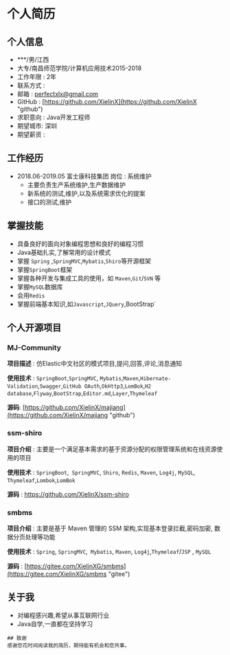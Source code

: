 # 个人简历
## 个人信息
+ ***/男/江西
+ 大专/南昌师范学院/计算机应用技术2015-2018
+ 工作年限 : 2年	
+ 联系方式 : 
+ 邮箱 : [perfectxlx@gmail.com](perfectxlx@gmail.com)	
+ GitHub : [https://github.com/XielinX](https://github.com/XielinX "github")
+ 求职意向 : Java开发工程师
+ 期望城市: 深圳
+ 期望薪资 : 
## 工作经历
+ 2018.06-2019.05		     富士康科技集团	                       岗位 : 系统维护
  + 主要负责生产系统维护,生产数据维护
  + 新系统的测试,维护,以及系统需求优化的提案
  + 接口的测试,维护
## 掌握技能
+ 具备良好的面向对象编程思想和良好的编程习惯
+ Java基础扎实,了解常用的设计模式
+ 掌握 `Spring` ,`SpringMVC`,`Mybatis`,`Shiro`等开源框架
+ 掌握`SpringBoot`框架
+ 掌握各种开发与集成工具的使用，如 `Maven`,`Git`/`SVN` 等
+ 掌握`MySQL`数据库
+ 会用`Redis`
+ 掌握前端基本知识,如`Javascript`,`JQuery`,BootStrap`
## 个人开源项目
### MJ-Community
**项目描述** : 仿Elastic中文社区的模式项目,提问,回答,评论,消息通知

**使用技术** : `SpringBoot`,`SpringMVC`, `Mybatis`,`Maven`,`Hibernate-Validation`,`Swagger`,`GitHub OAuth`,`OkHttp3`,`LomBok`,`H2 database`,`Flyway`,`BootStrap`,`Editor.md`,`Layer`,`Thymeleaf`

**源码**: [https://github.com/XielinX/majiang](https://github.com/XielinX/majiang "github")


### ssm-shiro 
**项目介绍** :  主要是一个满足基本需求的基于资源分配的权限管理系统和在线资源使用的项目 

**使用技术** : `SpringBoot`,` SpringMVC`, `Shiro`, `Redis`, `Maven`, `Log4j`,  `MySQL`, `Thymeleaf`,`Lombok`,`LomBok`

**源码** : [ https://github.com/XielinX/ssm-shiro ]( https://github.com/XielinX/ssm-shiro  "github")

### smbms
**项目介绍** :  主要是基于 Maven 管理的 SSM 架构,实现基本登录拦截,密码加密, 数据分页处理等功能

**使用技术** : `Spring`, `SpringMVC`,` Mybatis`, `Maven`, `Log4j`,`Thymeleaf`/`JSP` , `MySQL`

**源码** : [https://gitee.com/XielinXG/smbms](https://gitee.com/XielinXG/smbms "gitee")

## 关于我
+ 对编程感兴趣,希望从事互联网行业
+ Java自学,一直都在坚持学习
```
## 致谢
感谢您花时间阅读我的简历，期待能有机会和您共事。

```
